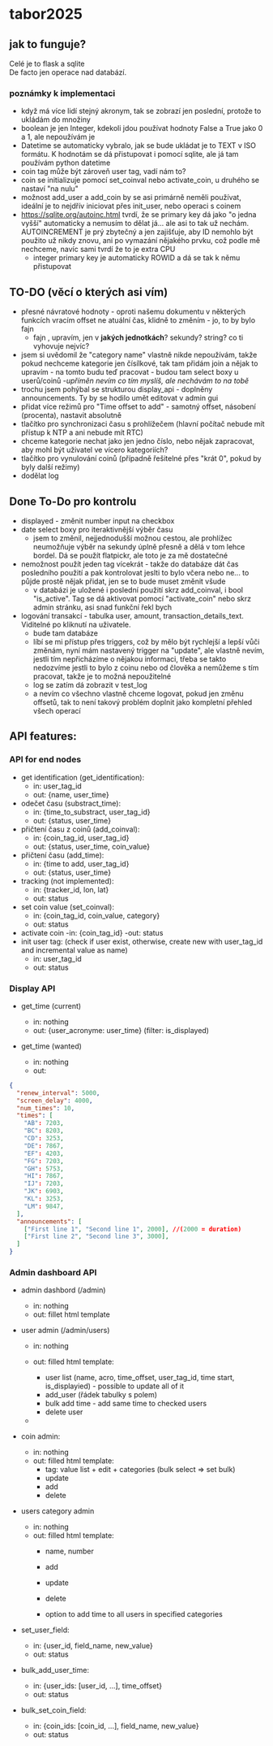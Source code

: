 # tabor2025


## jak to funguje?  
Celé je to flask a sqlite  
De facto jen operace nad databází.
  
### poznámky k implementaci
- když má více lidí stejný akronym, tak se zobrazí jen poslední, protože to ukládám do množiny
- boolean je jen Integer, kdekoli jdou používat hodnoty False a True jako 0 a 1, ale nepoužívám je
- Datetime se automaticky vybralo, jak se bude ukládat je to TEXT v ISO formátu. K hodnotám se dá přistupovat i pomocí sqlite, ale já tam používám python datetime
- coin tag může být zároveň user tag, vadí nám to?
- coin se initializuje pomocí set_coinval nebo activate_coin, u druhého se nastaví "na nulu"
- možnost add_user a add_coin by se asi primárně neměli používat, ideální je to nejdřív iniciovat přes init_user, nebo operaci s coinem
- https://sqlite.org/autoinc.html tvrdí, že se primary key dá jako "o jedna vyšší" automaticky a nemusím to dělat já... ale asi to tak už nechám. AUTOINCREMENT je prý zbytečný a jen zajišťuje, aby ID nemohlo být použito už nikdy znovu, ani po vymazání nějakého prvku, což podle mě nechceme, navíc sami tvrdí že to je extra CPU
    - integer primary key je automaticky ROWID a dá se tak k němu přistupovat


## TO-DO (věcí o kterých asi vím)
- přesné návratové hodnoty - oproti našemu dokumentu v některých funkcích vracím offset ne atuální čas, klidně to změním - jo, to by bylo fajn
    - fajn , upravím, jen v **jakých jednotkách**? sekundy? string? co ti vyhovuje nejvíc?
- jsem si uvědomil že "category name" vlastně nikde nepoužívám, takže pokud nechceme kategorie jen čísílkové, tak tam přidám join a nějak to upravím - na tomto budu teď pracovat - budou tam select boxy u userů/coinů -*upříměn nevím co tím myslíš, ale nechávám to na tobě*
- trochu jsem pohýbal se strukturou display_api - doplněny announcements. Ty by se hodilo umět editovat v admin gui
- přidat více režimů pro "Time offset to add" - samotný offset, násobení (procenta), nastavit absolutně
- tlačítko pro synchronizaci času s prohlížečem (hlavní počítač nebude mít přístup k NTP a ani nebude mít RTC)
- chceme kategorie nechat jako jen jedno číslo, nebo nějak zapracovat, aby mohl být uživatel ve vícero kategoriích?
- tlačítko pro vynulování coinů (případně řešitelné přes "krát 0", pokud by byly další režimy)
- dodělat log

## Done To-Do pro kontrolu
- displayed - změnit number input na checkbox
- date select boxy pro iteraktivnější výběr času
    - jsem to změnil, nejjednodušší možnou cestou, ale prohlížec neumožňuje výběr na sekundy úplně přesně a dělá v tom lehce bordel. Dá se použít flatpickr, ale toto je za mě dostatečné
- nemožnost použít jeden tag vícekrát - takže do databáze dát čas posledního použití a pak kontrolovat jeslti to bylo včera nebo ne... to půjde prostě nějak přidat, jen se to bude muset změnit všude
    - v databázi je uložené i poslední použití skrz add_coinval, i bool "is_active". Tag se dá aktivovat pomocí "activate_coin" nebo skrz admin stránku, asi snad funkční řekl bych
- logování transakcí - tabulka user, amount, transaction_details_text. Viditelné po kliknutí na uživatele.
    - bude tam databáze
    - líbí se mi přístup přes triggers, což by mělo být rychlejší a lepší vůči změnám, nyní mám nastavený trigger na "update", ale vlastně nevím, jestli tím nepřicházíme o nějakou informaci, třeba se takto nedozvíme jestli to bylo z coinu nebo od člověka a nemůžeme s tím pracovat, takže je to možná nepoužitelné
    - log se zatím dá zobrazit v test_log
    - a nevím co všechno vlastně chceme logovat, pokud jen změnu offsetů, tak to není takový problém doplnit jako kompletní přehled všech operací

## API features:
### API for end nodes
- get identification (get_identification):
    - in: user_tag_id
    - out: {name, user_time}
- odečet času (substract_time):
    - in: {time_to_substract, user_tag_id}
    - out: {status, user_time}
- přičtení času z coinů (add_coinval):
    - in: {coin_tag_id, user_tag_id}
    - out: {status, user_time, coin_value}
- přičtení času (add_time):
    - in: {time to add, user_tag_id}
    - out: {status, user_time}
- tracking (not implemented):
    - in: {tracker_id, lon, lat}
    - out: status
- set coin value (set_coinval):
    - in: {coin_tag_id, coin_value, category}
    - out: status
- activate coin
    -in: {coin_tag_id}
    -out: status
- init user tag: (check if user exist, otherwise, create new with user_tag_id and incremental value as name)
    - in: user_tag_id
    - out: status



### Display API
- get_time (current)
    - in: nothing
    - out: {user_acronyme: user_time} (filter: is_displayed)
    
- get_time (wanted)
	- in: nothing
	- out:
```json
{
  "renew_interval": 5000,
  "screen_delay": 4000,
  "num_times": 10,
  "times": [
    "AB": 7203,
    "BC": 8203,
    "CD": 3253,
    "DE": 7867,
    "EF": 4203,
    "FG": 7203,
    "GH": 5753,
    "HI": 7867,
    "IJ": 7203,
    "JK": 6903,
    "KL": 3253,
    "LM": 9847,
  ],
  "announcements": [
    ["First line 1", "Second line 1", 2000], //(2000 = duration)
    ["First line 2", "Second line 3", 3000],
  ]
}
```

### Admin dashboard API
- admin dashbord (/admin)
    - in: nothing
    - out: fillet html template
- user admin (/admin/users)
    - in: nothing
    - out: filled html template:
        - user list (name, acro, time_offset, user_tag_id, time start, is_displayied) - possible to update all of it
        - add_user (řádek tabulky s polem)
        - bulk add time - add same time to checked users
        - delete user
    
    - 
- coin admin:
    - in: nothing
    - out: filled html template:
        - tag: value list + edit + categories (bulk select => set bulk)
        - update
        - add
        - delete
- users category admin
    - in: nothing
    - out: filled html template:
        - name, number

        - add
        - update
        - delete
        - option to add time to all users in specified categories

- set_user_field:
    - in: {user_id, field_name, new_value}
    - out: status

- bulk_add_user_time:
    - in: {user_ids: [user_id, ...], time_offset}
    - out: status

- bulk_set_coin_field:
    - in: {coin_ids: [coin_id, ...], field_name, new_value}
    - out: status

